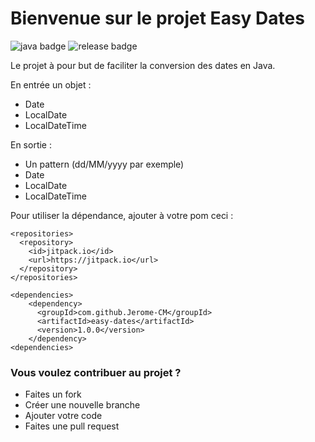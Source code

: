 # Bienvenue sur le projet Easy Dates

<div display="inline-block">
    <img src="https://img.shields.io/badge/Java-17-orange" alt="java badge"/>
    <img src="https://img.shields.io/badge/Release-1.0.2-brightgreen" alt="release badge"/>
</div>

Le projet à pour but de faciliter la conversion des dates en Java.

En entrée un objet :
- Date
- LocalDate
- LocalDateTime

En sortie : 
- Un pattern (dd/MM/yyyy par exemple)
- Date
- LocalDate
- LocalDateTime

Pour utiliser la dépendance, ajouter à votre pom ceci :

````
<repositories>
  <repository>
    <id>jitpack.io</id>
    <url>https://jitpack.io</url>
  </repository>
</repositories>

<dependencies>
    <dependency>
      <groupId>com.github.Jerome-CM</groupId>
      <artifactId>easy-dates</artifactId>
      <version>1.0.0</version>
    </dependency>
<dependencies>
````

### Vous voulez contribuer au projet ? 

- Faites un fork
- Créer une nouvelle branche
- Ajouter votre code
- Faites une pull request